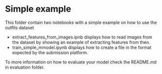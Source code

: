 # Simple example

This folder contain two notebooks with a simple example on how to use the outfits dataset

- extract_features_from_images.ipnb displays how to read images from the dataset by showing an example of extracting
  features from then.
- train_simple_mmodel.ipynb displays how to create a file in the format expected by the submission platform.

To more information on how to evaluate your model check the README.md in evaluation folder. 